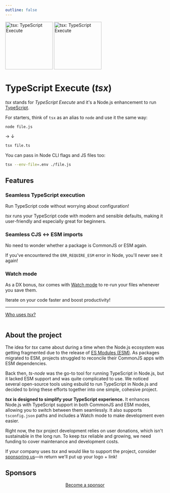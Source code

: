 ```yaml
---
outline: false
---
```


<div class="mb-10">
<img src="/logo-dark.svg" width="150" class="light:hidden" alt="tsx: TypeScript Execute">
<img src="/logo-light.svg" width="150" class="dark:hidden" alt="tsx: TypeScript Execute">
</div>

# TypeScript Execute <span class="font-normal">(_tsx_)</span>

_tsx_ stands for _TypeScript Execute_ and it's a Node.js enhancement to run [TypeScript](https://www.typescriptlang.org).

For starters, think of `tsx` as an alias to `node` and use it the same way:

<div class="tsx-before-after">

```sh
node file.js
```
<span class="hidden sm:block">→</span>
<span class="sm:hidden">↓</span>
```sh
tsx file.ts
```
</div>

You can pass in Node CLI flags and JS files too:
```sh
tsx --env-file=.env ./file.js
```

## Features

### Seamless TypeScript execution

Run TypeScript code without worrying about configuration!

_tsx_ runs your TypeScript code with modern and sensible defaults, making it user-friendly and especially great for beginners.

### Seamless CJS ↔ ESM imports

No need to wonder whether a package is CommonJS or ESM again.

If you've encountered the `ERR_REQUIRE_ESM` error in Node, you'll never see it again!

### Watch mode

As a DX bonus, _tsx_ comes with [Watch mode](/watch-mode.md) to re-run your files whenever you save them.

Iterate on your code faster and boost productivity!

---

<a href="/faq#who-uses-tsx" class="!no-underline">Who uses _tsx_?</a>

<Marquee class="mt-6 dark:bg-zinc-800 dark-zebra-pattern py-6" :velocity="20">
<div class="flex gap-6 items-center min-w-full">
<ImageLink
	class="h-12"
	alt="Vercel"
	href="https://github.com/search?q=path%3Apackage.json+%22%5C%22tsx%5C%22%3A+%5C%22%22+org%3Avercel&type=code"
	img-src="/logos/vercel.svg"
/>
<ImageLink
	class="h-12"
	alt="Google"
	href="https://github.com/search?q=path%3Apackage.json+%22%5C%22tsx%5C%22%3A+%5C%22%22+org%3Agoogle&type=code"
	img-src="/logos/google.svg"
/>
<ImageLink
	class="h-12"
	alt="GitHub"
	href="https://github.com/search?q=path%3Apackage.json+%22%5C%22tsx%5C%22%3A+%5C%22%22+org%3Agithub&type=code"
	img-src="/logos/github.svg"
/>
<ImageLink
	class="h-12"
	alt="Figma"
	href="https://github.com/search?q=path%3Apackage.json+%22%5C%22tsx%5C%22%3A+%5C%22%22+org%3Afigma&type=code"
	img-src="/logos/figma.svg"
/>
<ImageLink
	class="h-12"
	alt="Square"
	href="https://github.com/square"
	img-src="/logos/square.svg"
/>
<ImageLink
	class="h-12"
	alt="Microsoft"
	href="https://github.com/search?q=path%3Apackage.json+%22%5C%22tsx%5C%22%3A+%5C%22%22+org%3Amicrosoft&type=code"
	img-src="/logos/microsoft.svg"
/>
<ImageLink
	class="h-12"
	alt="OpenAI"
	href="https://github.com/search?q=path%3Apackage.json+%22%5C%22tsx%5C%22%3A+%5C%22%22+org%3Aopenai&type=code"
	img-src="/logos/openai.svg"
/>
<ImageLink
	class="h-12"
	alt="Amazon AWS"
	href="https://github.com/search?q=path%3Apackage.json+%22%5C%22tsx%5C%22%3A+%5C%22%22+org%3Aaws+OR+org%3Aawslabs&type=code"
	img-src="/logos/aws.svg"
/>
<ImageLink
	class="h-12"
	alt="Meta"
	href="https://github.com/search?q=path%3Apackage.json+%22%5C%22tsx%5C%22%3A+%5C%22%22+org%3Afacebook&type=code"
	img-src="/logos/meta.svg"
/>
<ImageLink
	class="h-12"
	alt="IBM"
	href="https://github.com/search?q=path%3Apackage.json+%22%5C%22tsx%5C%22%3A+%5C%22%22+org%3Aibm&type=code"
	img-src="/logos/ibm.svg"
/>
<ImageLink
	class="h-12"
	alt="Alibaba"
	href="https://github.com/search?q=path%3Apackage.json+%22%5C%22tsx%5C%22%3A+%5C%22%22+org%3Aalibaba&type=code"
	img-src="/logos/alibaba.svg"
/>
<ImageLink
	class="h-12"
	alt="Mozilla"
	href="https://github.com/search?q=path%3Apackage.json+%22%5C%22tsx%5C%22%3A+%5C%22%22+org%3Amozilla&type=code"
	img-src="/logos/mozilla.svg"
/>
<ImageLink
	class="h-12"
	alt="Cloudflare"
	href="https://github.com/search?q=path%3Apackage.json+%22%5C%22tsx%5C%22%3A+%5C%22%22+org%3Acloudflare&type=code"
	img-src="/logos/cloudflare.svg"
/>
<ImageLink
	class="h-12"
	alt="Salesforce"
	href="https://github.com/search?q=path%3Apackage.json+%22%5C%22tsx%5C%22%3A+%5C%22%22+org%3Asalesforce&type=code"
	img-src="/logos/salesforce.svg"
/>
</div>
</Marquee>

## About the project

The idea for _tsx_ came about during a time when the Node.js ecosystem was getting fragmented due to the release of [ES Modules (ESM)](https://nodejs.org/api/esm.html). As packages migrated to ESM, projects struggled to reconcile their CommonJS apps with ESM dependencies.

Back then, _ts-node_ was the go-to tool for running TypeScript in Node.js, but it lacked ESM support and was quite complicated to use. We noticed several open-source tools using esbuild to run TypeScript in Node.js and decided to bring these efforts together into one simple, cohesive project.

**_tsx_ is designed to simplify your TypeScript experience.** It enhances Node.js with TypeScript support in both CommonJS and ESM modes, allowing you to switch between them seamlessly. It also supports `tsconfig.json` paths and includes a Watch mode to make development even easier.

Right now, the _tsx_ project development relies on user donations, which isn't sustainable in the long run. To keep _tsx_ reliable and growing, we need funding to cover maintenance and development costs.

If your company uses _tsx_ and would like to support the project, consider [sponsoring us](https://github.com/sponsors/privatenumber/sponsorships?pay_prorated=false&tier_id=388346)—in return we'll put up your logo + link!

## Sponsors

<p align="center">
	<Sponsors />
	<a class="button sponsor-button mt-10 mx-auto" href="https://github.com/sponsors/privatenumber/sponsorships?tier_id=416984" target="_blank">
		Become a sponsor
	</a>
</p>

<style scoped>
.tsx-before-after {
	@apply
		flex
		justify-between
		gap-4
		items-center
		flex-wrap
		sm:flex-nowrap;

	> * {
		@apply
			w-full
			text-center
			m-0;
	}

	> p {
		@apply sm:w-auto;
	}
}

.sponsor-button {
	@apply
		text-white
		hover:text-white
		bg-pink-500
		hover:bg-pink-600
		;
}
</style>

<script setup lang="ts">
import ImageLink from './.vitepress/theme/components/ImageLink.vue';
import Marquee from './.vitepress/theme/components/Marquee.vue';
import Sponsors from './.vitepress/theme/components/Sponsors.vue';
</script>
